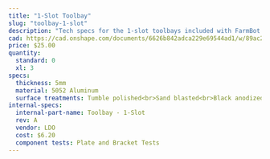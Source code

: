 ```yaml
---
title: "1-Slot Toolbay"
slug: "toolbay-1-slot"
description: "Tech specs for the 1-slot toolbays included with FarmBot Genesis XL. Visit [our shop](http://shop.farm.bot) to purchase parts."
cad: https://cad.onshape.com/documents/6626b842adca229e69544ad1/w/89ac2637f82d915f22c2bcd0/e/0113b7ea4c453bd1666c667a?configuration=List_hn5dMRFLBHqo9V%3DDefault&renderMode=0&uiState=6254fb401ad350015b485e25
price: $25.00
quantity:
  standard: 0
  xl: 3
specs:
  thickness: 5mm
  material: 5052 Aluminum
  surface treatments: Tumble polished<br>Sand blasted<br>Black anodized<br>Laser engraved logo
internal-specs:
  internal-part-name: Toolbay - 1-Slot
  rev: A
  vendor: LDO
  cost: $6.20
  component tests: Plate and Bracket Tests
---
```

